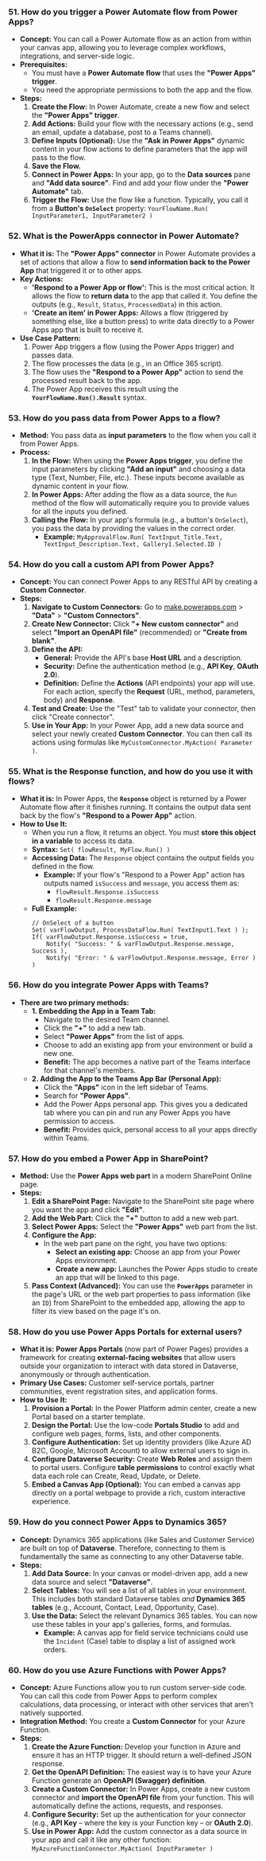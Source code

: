 ### **51. How do you trigger a Power Automate flow from Power Apps?**

*   **Concept:** You can call a Power Automate flow as an action from within your canvas app, allowing you to leverage complex workflows, integrations, and server-side logic.
*   **Prerequisites:**
    *   You must have a **Power Automate flow** that uses the **"Power Apps" trigger**.
    *   You need the appropriate permissions to both the app and the flow.
*   **Steps:**
    1.  **Create the Flow:** In Power Automate, create a new flow and select the **"Power Apps" trigger**.
    2.  **Add Actions:** Build your flow with the necessary actions (e.g., send an email, update a database, post to a Teams channel).
    3.  **Define Inputs (Optional):** Use the **"Ask in Power Apps"** dynamic content in your flow actions to define parameters that the app will pass to the flow.
    4.  **Save the Flow.**
    5.  **Connect in Power Apps:** In your app, go to the **Data sources** pane and **"Add data source"**. Find and add your flow under the **"Power Automate"** tab.
    6.  **Trigger the Flow:** Use the flow like a function. Typically, you call it from a **Button's `OnSelect`** property: `YourFlowName.Run( InputParameter1, InputParameter2 )`

### **52. What is the PowerApps connector in Power Automate?**

*   **What it is:** The **"Power Apps" connector** in Power Automate provides a set of actions that allow a flow to **send information back to the Power App** that triggered it or to other apps.
*   **Key Actions:**
    *   **'Respond to a Power App or flow':** This is the most critical action. It allows the flow to **return data** to the app that called it. You define the outputs (e.g., `Result`, `Status`, `ProcessedData`) in this action.
    *   **'Create an item' in Power Apps:** Allows a flow (triggered by something else, like a button press) to write data directly to a Power Apps app that is built to receive it.
*   **Use Case Pattern:**
    1.  Power App triggers a flow (using the Power Apps trigger) and passes data.
    2.  The flow processes the data (e.g., in an Office 365 script).
    3.  The flow uses the **"Respond to a Power App"** action to send the processed result back to the app.
    4.  The Power App receives this result using the **`YourFlowName.Run().Result`** syntax.

### **53. How do you pass data from Power Apps to a flow?**

*   **Method:** You pass data as **input parameters** to the flow when you call it from Power Apps.
*   **Process:**
    1.  **In the Flow:** When using the **Power Apps trigger**, you define the input parameters by clicking **"Add an input"** and choosing a data type (Text, Number, File, etc.). These inputs become available as dynamic content in your flow.
    2.  **In Power Apps:** After adding the flow as a data source, the `Run` method of the flow will automatically require you to provide values for all the inputs you defined.
    3.  **Calling the Flow:** In your app's formula (e.g., a button's `OnSelect`), you pass the data by providing the values in the correct order.
        *   **Example:** `MyApprovalFlow.Run( TextInput_Title.Text, TextInput_Description.Text, Gallery1.Selected.ID )`

### **54. How do you call a custom API from Power Apps?**

*   **Concept:** You can connect Power Apps to any RESTful API by creating a **Custom Connector**.
*   **Steps:**
    1.  **Navigate to Custom Connectors:** Go to [make.powerapps.com](https://make.powerapps.com) > **"Data"** > **"Custom Connectors"**.
    2.  **Create New Connector:** Click **"+ New custom connector"** and select **"Import an OpenAPI file"** (recommended) or **"Create from blank"**.
    3.  **Define the API:**
        *   **General:** Provide the API's base **Host URL** and a description.
        *   **Security:** Define the authentication method (e.g., **API Key**, **OAuth 2.0**).
        *   **Definition:** Define the **Actions** (API endpoints) your app will use. For each action, specify the **Request** (URL, method, parameters, body) and **Response**.
    4.  **Test and Create:** Use the "Test" tab to validate your connector, then click "Create connector".
    5.  **Use in Your App:** In your Power App, add a new data source and select your newly created **Custom Connector**. You can then call its actions using formulas like `MyCustomConnector.MyAction( Parameter )`.

### **55. What is the Response function, and how do you use it with flows?**

*   **What it is:** In Power Apps, the **`Response`** object is returned by a Power Automate flow after it finishes running. It contains the output data sent back by the flow's **"Respond to a Power App"** action.
*   **How to Use It:**
    *   When you run a flow, it returns an object. You must **store this object in a variable** to access its data.
    *   **Syntax:** `Set( flowResult, MyFlow.Run() )`
    *   **Accessing Data:** The `Response` object contains the output fields you defined in the flow.
        *   **Example:** If your flow's "Respond to a Power App" action has outputs named `isSuccess` and `message`, you access them as:
            *   `flowResult.Response.isSuccess`
            *   `flowResult.Response.message`
    *   **Full Example:**
        ```powerfx
        // OnSelect of a button
        Set( varFlowOutput, ProcessDataFlow.Run( TextInput1.Text ) );
        If( varFlowOutput.Response.isSuccess = true,
            Notify( "Success: " & varFlowOutput.Response.message, Success ),
            Notify( "Error: " & varFlowOutput.Response.message, Error )
        )
        ```

### **56. How do you integrate Power Apps with Teams?**

*   **There are two primary methods:**
    *   **1. Embedding the App in a Team Tab:**
        *   Navigate to the desired Team channel.
        *   Click the **"+"** to add a new tab.
        *   Select **"Power Apps"** from the list of apps.
        *   Choose to add an existing app from your environment or build a new one.
        *   **Benefit:** The app becomes a native part of the Teams interface for that channel's members.
    *   **2. Adding the App to the Teams App Bar (Personal App):**
        *   Click the **"Apps"** icon in the left sidebar of Teams.
        *   Search for **"Power Apps"**.
        *   Add the Power Apps personal app. This gives you a dedicated tab where you can pin and run any Power Apps you have permission to access.
        *   **Benefit:** Provides quick, personal access to all your apps directly within Teams.

### **57. How do you embed a Power App in SharePoint?**

*   **Method:** Use the **Power Apps web part** in a modern SharePoint Online page.
*   **Steps:**
    1.  **Edit a SharePoint Page:** Navigate to the SharePoint site page where you want the app and click **"Edit"**.
    2.  **Add the Web Part:** Click the **"+"** button to add a new web part.
    3.  **Select Power Apps:** Select the **"Power Apps"** web part from the list.
    4.  **Configure the App:**
        *   In the web part pane on the right, you have two options:
            *   **Select an existing app:** Choose an app from your Power Apps environment.
            *   **Create a new app:** Launches the Power Apps studio to create an app that will be linked to this page.
    5.  **Pass Context (Advanced):** You can use the **`PowerApps`** parameter in the page's URL or the web part properties to pass information (like an `ID`) from SharePoint to the embedded app, allowing the app to filter its view based on the page it's on.

### **58. How do you use Power Apps Portals for external users?**

*   **What it is:** **Power Apps Portals** (now part of Power Pages) provides a framework for creating **external-facing websites** that allow users outside your organization to interact with data stored in Dataverse, anonymously or through authentication.
*   **Primary Use Cases:** Customer self-service portals, partner communities, event registration sites, and application forms.
*   **How to Use It:**
    1.  **Provision a Portal:** In the Power Platform admin center, create a new Portal based on a starter template.
    2.  **Design the Portal:** Use the low-code **Portals Studio** to add and configure web pages, forms, lists, and other components.
    3.  **Configure Authentication:** Set up identity providers (like Azure AD B2C, Google, Microsoft Account) to allow external users to sign in.
    4.  **Configure Dataverse Security:** Create **Web Roles** and assign them to portal users. Configure **table permissions** to control exactly what data each role can Create, Read, Update, or Delete.
    5.  **Embed a Canvas App (Optional):** You can embed a canvas app directly on a portal webpage to provide a rich, custom interactive experience.

### **59. How do you connect Power Apps to Dynamics 365?**

*   **Concept:** Dynamics 365 applications (like Sales and Customer Service) are built on top of **Dataverse**. Therefore, connecting to them is fundamentally the same as connecting to any other Dataverse table.
*   **Steps:**
    1.  **Add Data Source:** In your canvas or model-driven app, add a new data source and select **"Dataverse"**.
    2.  **Select Tables:** You will see a list of all tables in your environment. This includes both standard Dataverse tables *and* **Dynamics 365 tables** (e.g., Account, Contact, Lead, Opportunity, Case).
    3.  **Use the Data:** Select the relevant Dynamics 365 tables. You can now use these tables in your app's galleries, forms, and formulas.
        *   **Example:** A canvas app for field service technicians could use the `Incident` (Case) table to display a list of assigned work orders.

### **60. How do you use Azure Functions with Power Apps?**

*   **Concept:** Azure Functions allow you to run custom server-side code. You can call this code from Power Apps to perform complex calculations, data processing, or interact with other services that aren't natively supported.
*   **Integration Method:** You create a **Custom Connector** for your Azure Function.
*   **Steps:**
    1.  **Create the Azure Function:** Develop your function in Azure and ensure it has an HTTP trigger. It should return a well-defined JSON response.
    2.  **Get the OpenAPI Definition:** The easiest way is to have your Azure Function generate an **OpenAPI (Swagger) definition**.
    3.  **Create a Custom Connector:** In Power Apps, create a new custom connector and **import the OpenAPI file** from your function. This will automatically define the actions, requests, and responses.
    4.  **Configure Security:** Set up the authentication for your connector (e.g., **API Key** – where the key is your Function key – or **OAuth 2.0**).
    5.  **Use in Power App:** Add the custom connector as a data source in your app and call it like any other function: `MyAzureFunctionConnector.MyAction( InputParameter )`
